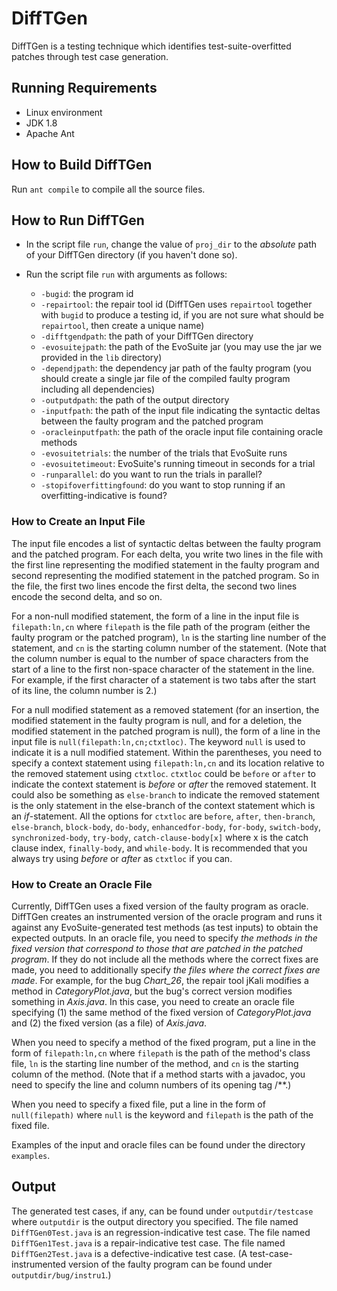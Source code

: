# DiffTGen

DiffTGen is a testing technique which identifies test-suite-overfitted patches through test case generation.

## Running Requirements

+ Linux environment
+ JDK 1.8
+ Apache Ant

## How to Build DiffTGen

Run `ant compile` to compile all the source files.

## How to Run DiffTGen

+ In the script file `run`, change the value of `proj_dir` to the *absolute* path of your DiffTGen directory (if you haven't done so).

+ Run the script file `run` with arguments as follows:
  * `-bugid`: the program id
  * `-repairtool`: the repair tool id (DiffTGen uses `repairtool` together with `bugid` to produce a testing id, if you are not sure what should be `repairtool`, then create a unique name)
  * `-difftgendpath`: the path of your DiffTGen directory
  * `-evosuitejpath`: the path of the EvoSuite jar (you may use the jar we provided in the `lib` directory)
  * `-dependjpath`: the dependency jar path of the faulty program (you should create a single jar file of the compiled faulty program including all dependencies)
  * `-outputdpath`: the path of the output directory
  * `-inputfpath`: the path of the input file indicating the syntactic deltas between the faulty program and the patched program
  * `-oracleinputfpath`: the path of the oracle input file containing oracle methods
  * `-evosuitetrials`: the number of the trials that EvoSuite runs
  * `-evosuitetimeout`: EvoSuite's running timeout in seconds for a trial
  * `-runparallel`: do you want to run the trials in parallel?
  * `-stopifoverfittingfound`: do you want to stop running if an overfitting-indicative is found?

### How to Create an Input File

The input file encodes a list of syntactic deltas between the faulty program and the patched program. For each delta, you write two lines in the file with the first line representing the modified statement in the faulty program and second representing the modified statement in the patched program. So in the file, the first two lines encode the first delta, the second two lines encode the second delta, and so on.

For a non-null modified statement, the form of a line in the input file is `filepath:ln,cn` where `filepath` is the file path of the program (either the faulty program or the patched program), `ln` is the starting line number of the statement, and `cn` is the starting column number of the statement. (Note that the column number is equal to the number of space characters from the start of a line to the first non-space character of the statement in the line. For example, if the first character of a statement is two tabs after the start of its line, the column number is 2.)

For a null modified statement as a removed statement (for an insertion, the modified statement in the faulty program is null, and for a deletion, the modified statement in the patched program is null), the form of a line in the input file is `null(filepath:ln,cn;ctxtloc)`. The keyword `null` is used to indicate it is a null modified statement. Within the parentheses, you need to specify a context statement using `filepath:ln,cn` and its location relative to the removed statement using `ctxtloc`. `ctxtloc` could be `before` or `after` to indicate the context statement is *before* or *after* the removed statement. It could also be something as `else-branch` to indicate the removed statement is the only statement in the else-branch of the context statement which is an *if*-statement. All the options for `ctxtloc` are `before`, `after`, `then-branch`, `else-branch`, `block-body`, `do-body`, `enhancedfor-body`, `for-body`, `switch-body`, `synchronized-body`, `try-body`, `catch-clause-body[x]` where x is the catch clause index, `finally-body`, and `while-body`. It is recommended that you always try using *before* or *after* as `ctxtloc` if you can.

### How to Create an Oracle File

Currently, DiffTGen uses a fixed version of the faulty program as oracle. DiffTGen creates an instrumented version of the oracle program and runs it against any EvoSuite-generated test methods (as test inputs) to obtain the expected outputs. In an oracle file, you need to specify *the methods in the fixed version that correspond to those that are patched in the patched program*. If they do not include all the methods where the correct fixes are made, you need to additionally specify *the files where the correct fixes are made*. For example, for the bug *Chart_26*, the repair tool jKali modifies a method in *CategoryPlot.java*, but the bug's correct version modifies something in *Axis.java*. In this case, you need to create an oracle file specifying (1) the same method of the fixed version of *CategoryPlot.java* and (2) the fixed version (as a file) of *Axis.java*.

When you need to specify a method of the fixed program, put a line in the form of `filepath:ln,cn` where `filepath` is the path of the method's class file, `ln` is the starting line number of the method, and `cn` is the starting column of the method. (Note that if a method starts with a javadoc, you need to specify the line and column numbers of its opening tag /\*\*.)

When you need to specify a fixed file, put a line in the form of `null(filepath)` where `null` is the keyword and `filepath` is the path of the fixed file.

Examples of the input and oracle files can be found under the directory `examples`.


## Output

The generated test cases, if any, can be found under `outputdir/testcase` where `outputdir` is the output directory you specified. The file named `DiffTGen0Test.java` is an regression-indicative test case. The file named `DiffTGen1Test.java` is a repair-indicative test case. The file named `DiffTGen2Test.java` is a defective-indicative test case. (A test-case-instrumented version of the faulty program can be found under `outputdir/bug/instru1`.)